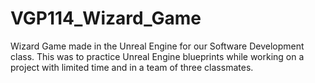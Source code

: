 # VGP114_Wizard_Game
 Wizard Game made in the Unreal Engine for our Software Development class. This was to practice Unreal Engine blueprints while working on a project with limited time and in a team of three classmates.

